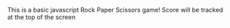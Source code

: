 This is a basic javascript Rock Paper Scissors game!
Score will be tracked at the top of the screen
